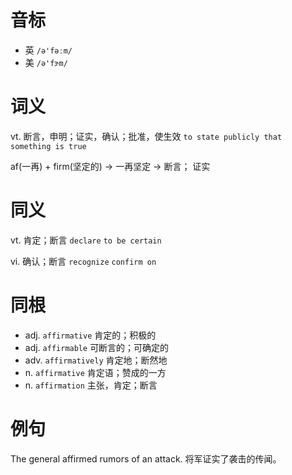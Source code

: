 # 音标

- 英 `/ə'fəːm/`
- 美 `/ə'fɝm/`

# 词义

vt. 断言，申明；证实，确认；批准，使生效
`to state publicly that something is true`



af(一再) + firm(坚定的) → 一再坚定 → 断言； 证实

# 同义

vt. 肯定；断言
`declare` `to be certain`

vi. 确认；断言
`recognize` `confirm on`

# 同根

- adj. `affirmative` 肯定的；积极的
- adj. `affirmable` 可断言的；可确定的
- adv. `affirmatively` 肯定地；断然地
- n. `affirmative` 肯定语；赞成的一方
- n. `affirmation` 主张，肯定；断言

# 例句

The general affirmed rumors of an attack.
将军证实了袭击的传闻。


